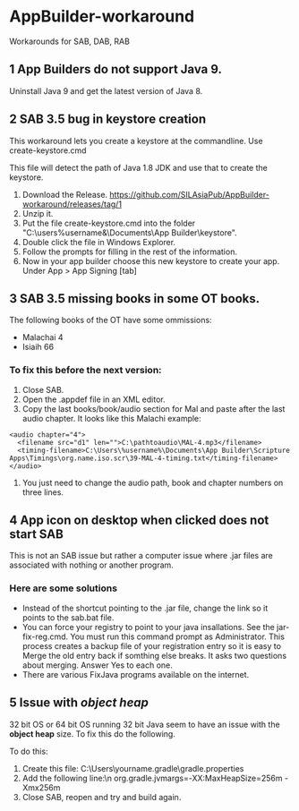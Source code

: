 # AppBuilder-workaround
Workarounds for SAB, DAB, RAB

## 1 App Builders do not support Java 9.

Uninstall Java 9 and get the latest version of Java 8.

## 2 SAB 3.5 bug in keystore creation

This workaround lets you create a keystore at the commandline. Use create-keystore.cmd

This file will detect the path of Java 1.8 JDK and use that to create the keystore. 
1. Download the Release. https://github.com/SILAsiaPub/AppBuilder-workaround/releases/tag/1
2. Unzip it. 
3. Put the file create-keystore.cmd into the folder "C:\users\%username&\Documents\App Builder\keystore". 
4. Double click the file in Windows Explorer.
5. Follow the prompts for filling in the rest of the information.
6. Now in your app builder choose this new keystore to create your app. Under App > App Signing \[tab\]

## 3 SAB 3.5 missing books in some OT books.

The following books of the OT have some ommissions:

* Malachai 4
* Isiaih 66

### To fix this before the next version:


1. Close SAB.
1. Open the .appdef file in an XML editor.
1. Copy the last books/book/audio section for Mal and paste after the last audio chapter. It looks like this Malachi example:
  ```
  <audio chapter="4">
    <filename src="d1" len="">C:\pathtoaudio\MAL-4.mp3</filename>
    <timing-filename>C:\Users\%username%\Documents\App Builder\Scripture Apps\Timings\org.name.iso.scr\39-MAL-4-timing.txt</timing-filename>
  </audio>
  ```
1. You just need to change the audio path, book and chapter numbers on three lines.

## 4 App icon on desktop when clicked does not start SAB

This is not an SAB issue but rather a computer issue where .jar files are associated with nothing or another program.

### Here are some solutions

* Instead of the shortcut pointing to the .jar file, change the link so it points to the sab.bat file.
* You can force your registry to point to your java insallations. See the jar-fix-reg.cmd. You must run this command prompt as Administrator. This process creates a backup file of your registration entry so it is easy to Merge the old entry back if somthing else breaks. It asks two questions about merging. Answer Yes to each one.
* There are various FixJava programs available on the internet.

## 5 Issue with *object heap*

32 bit OS or 64 bit OS running 32 bit Java seem to have an issue with the **object heap** size. To fix this do the following.

To do this:
1. Create this file: C:\Users\yourname\.gradle\gradle.properties
2. Add the following line:\n
  org.gradle.jvmargs=-XX\:MaxHeapSize\=256m -Xmx256m
3. Close SAB, reopen and try and build again.
